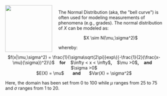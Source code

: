 <img src="http://aspergersgirls.files.wordpress.com/2012/03/normal12.jpg" width="150" height="150" align="left" style="margin-right: 20px;">

The Normal Distribution (aka, the "bell curve") is often used for modeling measurements of phenomena (e.g., grades). The normal distribution of $X$ can be modeled as:

<center> $X \sim N(\mu,\sigma^2)$ </center>

whereby:

<center> $f(x|\mu,\sigma^2) = \frac{1}{\sigma\sqrt{2\pi}}exp\{{-\frac{1}{2}(\frac{x-\mu}{\sigma})^2}\}$ &nbsp;&nbsp; <b>for</b> &nbsp;&nbsp;  $\infty < x < \infty$<b>,</b> &nbsp;&nbsp; $\mu >0$<b>,</b> &nbsp;&nbsp; <b> and </b> &nbsp;&nbsp; $\sigma >0$ </center>

<center> $E(X) = \mu$ &nbsp;&nbsp;&nbsp;&nbsp;&nbsp; <b> and </b> &nbsp;&nbsp;&nbsp;&nbsp;&nbsp;  $Var(X) = \sigma^2$ </center>

Here, the domain has been set from 0 to 100 while $\mu$ ranges from 25 to 75 and $\sigma$ ranges from 1 to 20.
